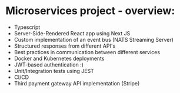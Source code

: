 # Microservices project - overview:
 - Typescript
 - Server-Side-Rendered React app using Next JS
 - Custom implementation of an event bus (NATS Streaming Server)  
 - Structured responses from different API's
 - Best practices in communication between different services
 - Docker and Kubernetes deployments
 - JWT-based authentication :)
 - Unit/Integration tests using JEST
 - CI/CD
 - Third payment gateway API implementation (Stripe)
